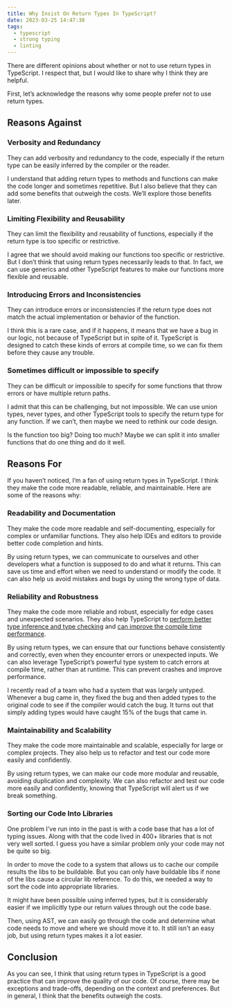 ```yaml
---
title: Why Insist On Return Types In TypeScript?
date: 2023-03-25 14:47:38
tags:
  - typescript
  - strong typing
  - linting
---
```


There are different opinions about whether or not to use return types in TypeScript. I respect that, but I would like to share why I think they are helpful.

First, let’s acknowledge the reasons why some people prefer not to use return types.

<!-- more -->

## Reasons Against

### Verbosity and Redundancy

They can add verbosity and redundancy to the code, especially if the return type can be easily inferred by the compiler or the reader.

I understand that adding return types to methods and functions can make the code longer and sometimes repetitive. But I also believe that they can add some benefits that outweigh the costs. We’ll explore those benefits later.

### Limiting Flexibility and Reusability

They can limit the flexibility and reusability of functions, especially if the return type is too specific or restrictive.

I agree that we should avoid making our functions too specific or restrictive. But I don’t think that using return types necessarily leads to that. In fact, we can use generics and other TypeScript features to make our functions more flexible and reusable.

### Introducing Errors and Inconsistencies

They can introduce errors or inconsistencies if the return type does not match the actual implementation or behavior of the function.

I think this is a rare case, and if it happens, it means that we have a bug in our logic, not because of TypeScript but in spite of it. TypeScript is designed to catch these kinds of errors at compile time, so we can fix them before they cause any trouble.

### Sometimes difficult or impossible to specify

They can be difficult or impossible to specify for some functions that throw errors or have multiple return paths.

I admit that this can be challenging, but not impossible. We can use union types, never types, and other TypeScript tools to specify the return type for any function. If we can’t, then maybe we need to rethink our code design.

Is the function too big? Doing too much? Maybe we can split it into smaller functions that do one thing and do it well.

## Reasons For

If you haven’t noticed, I’m a fan of using return types in TypeScript. I think they make the code more readable, reliable, and maintainable. Here are some of the reasons why:

### Readability and Documentation

They make the code more readable and self-documenting, especially for complex or unfamiliar functions. They also help IDEs and editors to provide better code completion and hints.

By using return types, we can communicate to ourselves and other developers what a function is supposed to do and what it returns. This can save us time and effort when we need to understand or modify the code. It can also help us avoid mistakes and bugs by using the wrong type of data.

### Reliability and Robustness

They make the code more reliable and robust, especially for edge cases and unexpected scenarios. They also help TypeScript to [perform better type inference and type checking](https://www.typescriptlang.org/docs/handbook/type-inference.html) and [can improve the compile time performance](https://github.com/microsoft/TypeScript/wiki/Performance#using-type-annotations).

By using return types, we can ensure that our functions behave consistently and correctly, even when they encounter errors or unexpected inputs. We can also leverage TypeScript’s powerful type system to catch errors at compile time, rather than at runtime. This can prevent crashes and improve performance.

I recently read of a team who had a system that was largely untyped. Whenever a bug came in, they fixed the bug and then added types to the original code to see if the compiler would catch the bug. It turns out that simply adding types would have caught 15% of the bugs that came in.

### Maintainability and Scalability

They make the code more maintainable and scalable, especially for large or complex projects. They also help us to refactor and test our code more easily and confidently.

By using return types, we can make our code more modular and reusable, avoiding duplication and complexity. We can also refactor and test our code more easily and confidently, knowing that TypeScript will alert us if we break something.

### Sorting our Code Into Libraries

One problem I've run into in the past is with a code base that has a lot of typing issues. Along with that the code lived in 400+ libraries that is not very well sorted. I guess you have a similar problem only your code may not be quite so big.

In order to move the code to a system that allows us to cache our compile results the libs to be buildable. But you can only have buildable libs if none of the libs cause a circular lib reference. To do this, we needed a way to sort the code into appropriate libraries.

It might have been possible using inferred types, but it is considerably easier if we implicitly type our return values through out the code base.

Then, using AST, we can easily go through the code and determine what code needs to move and where we should move it to. It still isn't an easy job, but using return types makes it a lot easier.

## Conclusion

As you can see, I think that using return types in TypeScript is a good practice that can improve the quality of our code. Of course, there may be exceptions and trade-offs, depending on the context and preferences. But in general, I think that the benefits outweigh the costs.
